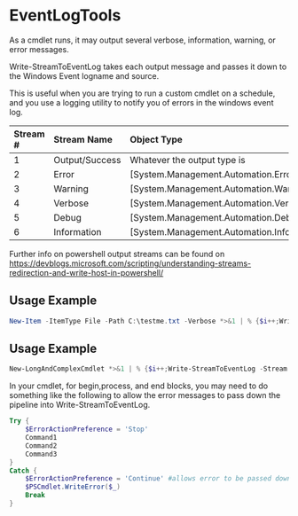 # EventLogTools
As a cmdlet runs, it may output several verbose, information, warning, or error messages. 

Write-StreamToEventLog takes each output message and passes it down to the Windows Event logname and source.

This is useful when you are trying to run a custom cmdlet on a schedule, and you use a logging utility to notify you of errors in the windows event log.

| Stream # | Stream Name    | Object Type                                      |
|:---------|:---------------| :------------------------------------------------|
| 1        | Output/Success | Whatever the output type is                      |
| 2        | Error          | [System.Management.Automation.ErrorRecord]       |
| 3        | Warning        | [System.Management.Automation.WarningRecord]     |
| 4        | Verbose        | [System.Management.Automation.VerboseRecord]     |
| 5        | Debug          | [System.Management.Automation.DebugRecord]       |
| 6        | Information    | [System.Management.Automation.InformationRecord] |

Further info on powershell output streams can be found on 
https://devblogs.microsoft.com/scripting/understanding-streams-redirection-and-write-host-in-powershell/

## Usage Example
```powershell
New-Item -ItemType File -Path C:\testme.txt -Verbose *>&1 | % {$i++;Write-StreamToEventLog -Stream $_ -ID $i -Logname 'Application' -Source 'Powershell'}
```

## Usage Example
```powershell
New-LongAndComplexCmdlet *>&1 | % {$i++;Write-StreamToEventLog -Stream $_ -ID $i -Logname 'Application' -Source 'Powershell'}
```

In your cmdlet, for begin,process, and end blocks, you may need to do something like the following to 
allow the error messages to pass down the pipeline into Write-StreamToEventLog.

```powershell
Try {
    $ErrorActionPreference = 'Stop'
    Command1
    Command2
    Command3
}
Catch {
    $ErrorActionPreference = 'Continue' #allows error to be passed down the pipeline
    $PSCmdlet.WriteError($_)
    Break
}
```